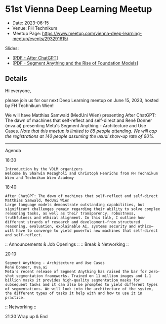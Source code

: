 # 51st Vienna Deep Learning Meetup

* Date: 2023-06-15
* Venue: FH Technikum
* Meetup Page: https://www.meetup.com/vienna-deep-learning-meetup/events/293291615/

Slides:
* [[PDF - After ChatGPT](<./slides/51st VDLM - Samwald -- After ChatGPT.pdf>)]
* [[PDF - Segment Anything and the Rise of Foundation Models](<./slides/51st VDLM - Segment Anything.pdf>)]


## Details

Hi everyone,

please join us for our next Deep Learning meetup on June 15, 2023, hosted by FH Technikum Wien!

We will have Matthias Samwald (MedUni Wien) presenting After ChatGPT: The dawn of machines that self-reflect and self-direct and René Donner (mva.ai) presenting Meta's Segment Anything - Architecture and Use Cases.
*Note that this meetup is limited to 85 people attending. We will cap the registrations at 140 people assuming the usual show-up rate of 60%.*

***

Agenda

18:30

    Introduction by the VDLM organizers
    Welcome by Sharwin Rezagholi and Christoph Henrichs from FH Technikum Wien and Technikum Wien Academy

18:40

    After ChatGPT: The dawn of machines that self-reflect and self-direct
    Matthias Samwald, MedUni Wien
    Large language models demonstrate outstanding capabilities, but significant challenges remain regarding their ability to solve complex reasoning tasks, as well as their transparency, robustness, truthfulness and ethical alignment. In this talk, I outline how different strands of research and development—from structured reasoning, evaluation, explainable AI, systems security and ethics—will have to converge to yield powerful new machines that self-direct and self-reflect.

:: Announcements & Job Openings ::
:: Break & Networking ::

20:10

    Segment Anything - Architecture and Use Cases
    René Donner, mva.ai
    Meta's recent release of Segment Anything has raised the bar for zero-shot segmentation frameworks. Trained on 11 million images and 1.1 billion masks it provides high-quality segmentation masks for subsequent tasks and it can also be prompted to yield different types of segmentations. We will look into the architecture of the system, the different types of tasks it help with and how to use it in practice.

:: Networking ::

21:30 Wrap up & End
